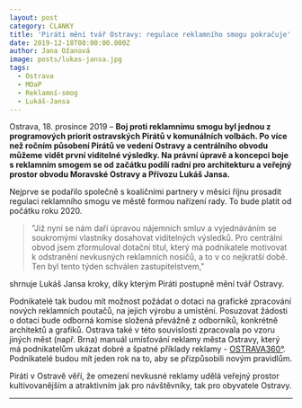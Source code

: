 ```yaml
---
layout: post
category: CLANKY
title: 'Piráti mění tvář Ostravy: regulace reklamního smogu pokračuje'
date: 2019-12-18T08:00:00.000Z
author: Jana Ožanová
image: posts/lukas-jansa.jpg
tags:
  - Ostrava
  - MOaP
  - Reklamní-smog
  - Lukáš-Jansa
---
```


Ostrava, 18. prosince 2019 – **Boj proti reklamnímu smogu byl jednou z programových priorit ostravských Pirátů v komunálních volbách. Po více než ročním působení Pirátů ve vedení Ostravy a centrálního obvodu můžeme vidět první viditelné výsledky. Na právní úpravě a koncepci boje s reklamním smogem se od začátku podílí radní pro architekturu a veřejný prostor obvodu Moravské Ostravy a Přívozu Lukáš Jansa.**

Nejprve se podařilo společně s koaličními partnery v měsíci říjnu prosadit regulaci reklamního smogu ve městě formou nařízení rady. To bude platit od počátku roku 2020.

> "Již nyní se nám daří úpravou nájemních smluv a vyjednáváním se soukromými vlastníky dosahovat viditelných výsledků. Pro centrální obvod jsem zformuloval dotační titul, který má podnikatele motivovat k odstranění nevkusných reklamních nosičů, a to v co nejkratší době. Ten byl tento týden schválen zastupitelstvem,"

shrnuje Lukáš Jansa kroky, díky kterým Piráti postupně mění tvář Ostravy.

Podnikatelé tak budou mít možnost požádat o dotaci na grafické zpracování nových reklamních poutačů, na jejich výrobu a umístění. Posuzovat žádosti o dotaci bude odborná komise složená převážně z odborníků, konkrétně architektů a grafiků. Ostrava také v této souvislosti zpracovala po vzoru jiných měst (např. Brna) manuál umísťování reklamy města Ostravy, který má podnikatelům ukázat dobré a špatné příklady reklamy - [OSTRAVA360°](https://www.ostrava360.cz/). Podnikatelé budou mít jeden rok na to, aby se přizpůsobili novým pravidlům.

Piráti v Ostravě věří, že omezení nevkusné reklamy udělá veřejný prostor kultivovanějším a atraktivním jak pro návštěvníky, tak pro obyvatele Ostravy.

- - -
